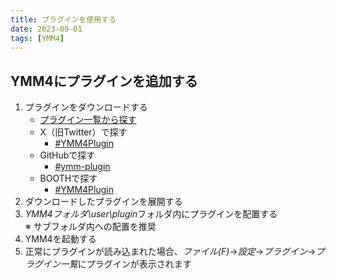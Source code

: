 ```yaml
---
title: プラグインを使用する
date: 2023-09-01
tags: [YMM4]
---
```

## YMM4にプラグインを追加する
1. プラグインをダウンロードする
   - [プラグイン一覧から探す](../../index.md#プラグイン)
   - X（旧Twitter）で探す
     - [#YMM4Plugin](https://twitter.com/search?q=%23YMM4Plugin)
   - GitHubで探す
     - [#ymm-plugin](https://github.com/topics/ymm4-plugin)
   - BOOTHで探す
     - [#YMM4Plugin](https://booth.pm/ja/items?tags%5B%5D=YMM4Plugin)
1. ダウンロードしたプラグインを展開する
1. *YMM4フォルダ\user\plugin*フォルダ内にプラグインを配置する  
   ※ サブフォルダ内への配置を推奨
1. YMM4を起動する
1. 正常にプラグインが読み込まれた場合、*ファイル(F)*→*設定*→*プラグイン*→*プラグイン一覧*にプラグインが表示されます